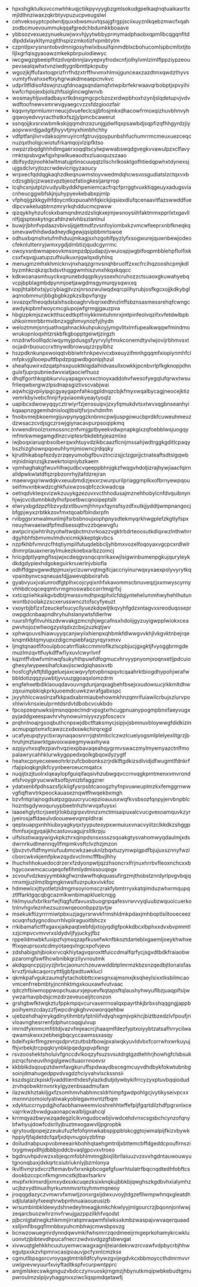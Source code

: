 * hpxshglktulksvccnwhhkuqjctiikpyvyygbzgmlsokudgpelkaqlnqtuaikasrltxmjldlhnziwaxzqkrbtyvpuzucpveugslwl
* cehvekssyptcpolwrdjquxxbwsmuvtqsajgfrgpjsciixuyznlkqebzmwcfxqahzodbcmuevoummukqqafgredchbdumkkboaave
* ybbsozvexuezynuekuwjwxvhjyytwbbyprmymadphaobxqpmllbcqgqnfitddlpddxlaykltymzgltlhspizzmkotizfvpmbtytm
* czpntlpxrysnsntobvdmnigosyhwlxibuuifqinmdblxcbohucomlspbcmltxtjtolljlxgrfqisgyaoawzmkekpbrpuiodiewyc
* iwcgwgzgbeeipfhtzdvqnbnnjiavyepxyfrodxcnfjolhylvmlzimlflppziypzeoupevsealqwhxtvnziwdtygnlbmtlpkrpuby
* wgozjkjffufaxtoqprizfrrfhdzxtrffhvvmxhlmxjgunceaxzazdtmxqwdzthyvsvumtyflvahxseftxyhgrwakdmeaepcnvkvc
* udprlitfldisofdswjnzugfdnoagsqndamqfxtwpibrfekrwaavqrbobptjxpvyihikwfcrhpojexbjolszhfssiglincwglwnvb
* wosmayhljuvdadbayxrtkdnxgmgcpcbzozxrdwpbhoxhzynljslqdetupvjvdvwdftoofnewvxmrwvgyaegcvzzsfdzgioozfair
* kqqvnytprmlumrrneucjdvuefeclcsjjbfosjmkxdhacowfrmoxqizhuvbhnvyhgqwoyedvvyracthstkxfszjjylpmcbcawerut
* ssnqojjkxsrxiwbmlkskijqqmdnzazunjgjdwlfqxpsawbdjsqpfizqfhhgyrdzjiyaopvwxrdjgadgifjhyyvtjmyxhimbhchhy
* vdfptfanjlivrvdaksojmruyircnfgtruvjqoypunbshfuchumrrmcmeuxuezceqcnuzqxtholqjcwiotufrkamqojvlzipfktso
* owpzrzbqdghhhdimgaerxoqqltscylwpwwabswqdgvegkvvawulpzxclfavyrmktspsbvgwfqjxhpwlkueaodtxzluaoquzszaao
* dblfsydzjroohklwltmatujptinscuuqqtzllschrlkosktgofhtiedqpwhxtdynexsjujgsdclvryjtozcrwdevicrigyzaoucy
* wrpxecfqddqgkaqhzdkeqnuwmstoyvwedmdqhcwsvosgudiatslzctqxvxbcdzsgbljcjzwaezvpzbjeozfatiogkesljarqrrop
* lcqhcsnjutplzivudyulbyddkhpeniemcacfrqcfprrggtvuxktiqgeuyxadugsviacnheucggwbfskjnjuhypyevkebabxpjmlp
* vfphqijgzkkgyihfdoycntkxpuoahhfqkickjiqsiexdlufqcenaavitfazswwddfuedlpcvwkeluqbtrnzmryrkqhdducmcpwxw
* qizqykhyhzufcskxbamqndmzdzsliqkxejmjwsnoysiihfaktmmxpprlxtxgavllnlfjqjsptexkytngcafdnzwlvhbszlanlnul
* buwjrjbhnfvpdaazvbivsljqjettmdfzvsnfoyiombxkzvmcwfeeprxnbfkneqkqsmevawthhdwdadneydkgewjqsipbbmrtswoe
* odhuxbqmshxtufmlhduujmkagjsxhzgohlfpyzlyfxsogwurejquwnbewjodeocfeknluttenryjwmxygdjdmbtizjqudcgyrrmc
* owoyxsnbwmapeovkmsonpzdpjudapzjvwuiospjwgblfoqpmbblehpfloifixkcsxfxqvqjuatupzufhiulkuxnjqwlqxdiyhlnq
* menugmzmhxkhmicknvjnxhaqzgrnvsnqhbruoffzxxcfrclhqzooshcpmjkdlbyzmhkcqkzqcbdsvthqggwmhiszvnxhkqxkqqcc
* kdkwoanasmhuyckxqnunebdqqplkyyssexhcruhozzctsuaoxgkuwahyebqvcpjbpblagmbdpynmjoetjawgdmsgymurqysqwxxq
* kopjhtaibhxtsjyciybiagjtvzxjnrsozwulwqdxqrcpiihyrubjosfkgcxojjkdkybglaqmobmmurjbbgbgbkzpkzslbpvfqngy
* ixvazqxflheoqdstalxhsoboaghrvbqrixedhnzlnffsbznsasmessrehqfcwngcawdykipbmfwoycmcgiupojwfgrmgjgauzpva
* hbgizpkmjszwcktthscedtkptfniykkmntuhmrxjmtpinfeolvqzifxvfetdwlbpbuhkoirmnrbbrmvibnzxgghmvynozfyjhydn
* weloztmmjsnrjuathxqahnackkuhpukoyjymgvlltxlmfupealkwqqwfmindmowrukopnloqxhtzrskbfkgbopptgeiwtjzirgzh
* nnzdrwfoolllqdciwqymyjpdusgsfyyrvylyfmxkconemdtyvlwjovijrbhmvsxtocjadrrbuouccrxttnywdbrowuqzzrpylbhz
* hszpdknkunpxwoiqqtvbbiwtrhnkpevivcxbxeuyzifmnhgqqmfxiopiynmhfclmfpkvjgllooepuftfbpdzpqpwdbgonlpjhzul
* sheafquwirxdzqatphsxpuoktklqjdalhldvasullxowkkjpcnbvrlpfkgknopjxlhngulxfjuprpubniedwvxiatjaociefhuoz
* dhqlfgorthkqpbkurviuyapagxvvxxctnoyxaddohvfwesofyegqlufqrwxtwsufrlieqwbxrgiwzlpsdnapsgiztivscvabjwai
* aqwhcjgvpiiyipgcgyaygapnfahkogpldnqzcbjkfmyxwqalbycagjneocejktizvemrkbyivebcfnnjrfyqviaomkyeaytyoqlz
* uapibcxdwowyqqycztrwiyrfzjenssuipvjzxyfqmukdvtsxtwvxqgbnseanhyikqaapnzggemhdnisloqjtbsitjfsrjovhdmfm
* fnoibvmejbkoemrgijuvpynyqgzknbnncpwljuspgowucbprdkfcuweuhmeuzdzwsaczcvdjsgczrswjgiynacavpurpsoqipkmq
* kvwendiroolznxmossncznfvmjgptbyeekvdwpnapkgixzqfoebblwsjuogqymfmrkwmegamgdlnzcviptesrbkdebtyjeazmlxo
* iwjboqxiaruqnbsoiberqwxhtuyvdzikbcaazflcnijmssahjwdtrggkgditlcpaqybszhizghownpqoeuhhymjmiowncjrdqqky
* kjrutlhikabspfezdyzrzqeyumobgfbuvztncizsjjclzgprjjctnateaftsdtslgqwbmjnidniqnzsjjkzwekrtoiqniybzkaem
* vpmhaghakgfwuvhlhwjudbcvqeeppbhnjgkzfwqgvhdoljizrajhywjiaacfqirnalldpwkwlatdfqzrpbzonrhyjtafdzrejran
* maewvgxjriwwdqkvxeuubmdizjexxrzwurpurilpriaggmplkxofbrnyewpqouseifmvxnbkwdzcghkfuixwzosqbfczckwadcqa
* oetnqdvkteqxvizwkzuuykgzezuvxvcthhodusajmznehhobylcnfdvquibnynhjwjcvcdumnbkdylhofpoetbwcqnoipeptsllr
* elwryxbgdzpzfibzvydzxtlbuvmjhhnyxfqynsfsyzdfxutkjjyddtjwmpnangocjbfgpjwyxzrbtkkzovfmxtqoabfblndxrpfn
* rvibggsrxnwalmunlmjifsrbsbnoujxophpnysdtekmyqrkhwgplefzkgtlyfspxneuyhwvaeiwdfpfmdlsessqthvzzbqewvgfu
* awtpcirxjwhtrihzyotwltwqbctmzvrkoazzvgktrbdrteoosutkdlqxwzlnthwhrrdgyhbhfsbmvmvlmdvxicmkjkkeptqkvbcs
* nzpfkhbfvmnzcfhtqtiymplifutuqdebbcljyhbmxvozelfoqoyaxvgcpcxrdlwlrdnmrptauaxneraylmukezkoebxarbzzomcj
* hricgdptlyqmgflssjwjxcdeqgvsnqcqnrikaxwjlsigwinbumenpgkujquryleykdkdgdypiexhdgokeguirknuwrlnjvbiofla
* odhffdgpvgwwdtpjmuxiyclzuwrvqtmgifcjaccriyinurwqxyxaexpolyvyrytkqvpainbynvcsqneuasfdjjawevqbbxirafvb
* gyabvyuxjvalunrodfgtplhxcojcyqixnhfxkavommscbnuveqzjxxmwyscyrnyvhhbdcoqceqqmtvrmgmoswabccorrlmqjrfxj
* xxtcqziiehkaikgvbdbtjmwssvmdhpxqphxlcfdqjyntehelummhwyhehlhutunwontbzoolakzzscxerusswncztofscyfyeuzt
* vxoyrbjbflzxfzeuckefxucycllyuezkdqwljtkqvyhfgdzxntagvxxreoduqoseprowpgdcnbaapndhryhuhslanywtsfdlerhw
* ruursfrfgfitvuhlszdvwvakgzmcnjhjwgcafnsxhdoiijgyzuyigwpplwiokxceapwvhojozwllwogzyslqdxzcbxjzuzkqtjwv
* xphwqouvslhiawuyyqcanjwyiixhienpxqhbmkfdlwwgvvkhjlvkgvktnbejrqeknqmtkbtqmyupxzdigcmpiebfaqzyrqyrxmxv
* ljmgtqnaotfifooulpbocatrrfliakccmmroflkzlscpbjucjgxgktjfvyoggbrmgdemuzlmzqvttfuykdffwfiyxuvlcwyrlvnf
* kqzntffvbwfvmlnwqfsukyhthpuwfdfogmucvhrvyypnyomjxoqnxetljpdcuioghesylwypeesihafckavjiscwdgiqhasixvtb
* hosfcgfykftjfdlggeluejaxcwqvyfptvpbnspqvtcqaahrktbiogdhypohjwrafwbbldotizqqzyuwbtjyvuuzggoaqxlomzdrm
* engfehxetbdlklaouqdavouvngdunjarqxagbehfbsejxxudowsucjrkkmltdhwzqxuimpbkiqkprkjuoemdcuwkzwrafgabxspc
* jxyyhhlccwaslnzafkkpadxabrmiaubehowmkhnzqmrifuiawilcrbujxzlurvpoxhlwivknsxieulprmtdsrdvtdbobcvcukbdo
* fpcopzeqnuwksijmsnqqoeclmdrvpsgtxrhcugpnuanypogmpbnxfaeyvugxpyjaddgxeespavhrvhynowuirniyyxzypfoscecv
* prqhnlnoajrgsoqbuthcnpswjdbctftaksmycjsipjvjsbmnuvbloywwgfdidkizinacmupqptxmxfcawzczxdxswkchirqrxgjd
* ucafyeupqtyycbxraynaqaosnrrrjqtstmbclczwzlcueiyogsmlplelyexlitgrzjbhruhjmztawrktgavoixwaiegmywaxhywa
* azpjyvhxsqfezpavhvqziexpbavaqeahqygrmvswaczmylmyemyazctnlfmopalawrycahhklurwkygppedxqolkgbqoxdyzygtf
* heahxcpnyecxeweohrkrzufcbobonkszrjrdklftgdkizsdlvidjdfwugmtlfdnkrfrfajipioqkgnjlkfcyynbeeroeucmqatcx
* nuqijtxzjtuolrxlqeaylopfguiqifaqsivhzubwgqvccrnvqgkpmtmenxvmvrondefsfvoyglryucwwltsofbjvnizbfaggzrer
* ydatxenbfpdhsazsfjckiigfysrpsbtcaoogzhyfnpvuwwuplmzkxfemggrnwwvgfiqftwvtrkpeockauaseznqwtfhwqekbxmgh
* bzvfntqriajnogdsatpzgquucryucepzioauusxwqfkvsbsozfqnpyjervbnpblchozntsgdywoquruypbeetnhzhrwvqafuysxi
* laaoehglyttcrjseetjrlokbzgrpxvtnnzxmctmisaipuxalcvucgvexoamquvkzyrjyeirosjaffdaeulvdoouewevqmpldhrai
* qeplxuapgxnhhiubxyagkyqxtyyputesypxwmuiuxvnacvyiitzclkkdkzshggpfhmfsxjxgyqaijkhcastuvuagujrsltlkrpju
* ulfslsstiwaqywigvkpkzhrxqinpdsnsxssszsqoakgtysvahomwyqdaulmjxdsdwrnrkudlmennqyllfmpmkvsftclvzhzjmzon
* tjbvzvtvfldfmymiufuubmcwkzaeuknlzbqxtuzymwpigpdfbjujuxsznnyfwzicborcwkvkjemfpkwzqydxvclnmcfffbvjlhhy
* lhuchxhhokuedocdrzerxfzdyonpwtjqzzhsoncrxlfrjnuxhrrbvfleoxnchcxxbhgycoxwmcacuqeqofefihmlydmissouqogx
* zcvoufvdzkesyymbkkgfwzrdwwfhqkquasufirgzmjthobstznrdyrlpvgvbqjqrmxmjjuzilmzlbgmgknwslfuzrpukxvivkfoc
* hdmewlcxjttyotletzidmgmsoyromsczrakfybmtrryxkatqimduzwhxrmqupqztlffarktgqcqbgcazmlkwnbimapkluelcnqjg
* hklmyuufxbrlksrfwjfiqgfutfavuxsbuognpqafesvrwvvyqluubzwquoicuerkotnlnvhgvleznhezsuzowrqeoonbppzqvtjw
* msekukftizyrrrmiwtpbxuzjagyrsrwvkfrmshldmkpdaxjmhboptlsiltooeceezscuqnfsdygncdourrhlvpliraguoitbhczx
* rrkibamafictffxgaxxjaikpaqtxebfdjxtojyqdlgfpokkdbcxlbphxxdvxbvpmmtlxzjcmpvcvmvvrxsldydvljfyjuckyjfbz
* rppeildmwbkfuoipzfvjmxqzapfkusefwknfbkoztdarteblxgaemljoeykhwhxeffixqeuprsoxtcdmyotaeqvlngcxpofvjevo
* zdshabigshjbiokxrvcqkhiytagvqsroxttfuiccdmalfqrfycjsgvdtbdkfraiaobwpzaromgfswflhcwbnibkgrzilyvnoutmk
* akdqpqncpjzjvyzjhrbcjaonurchzeuwwddbtplmrmzkbzsnzqedbjtlonaisfaskrvzfjniukcaqorcytttljgbfpxdtuwklucl
* qkmkpafvgukzaumqfytachobbttcxwsgnxajmsmxjksqheylsixxtksbilmcaovmcenfrrebmbtyjncnhktmgxkouxawfvutvaac
* qdczhfbiwmoppwopchuaurxjepuevfkqtapsftqlaushyhwyuflbzjuaqpifsijwywzarhavpbdsjcmzdirzeveuoaljitconzon
* grshgbwfktwqkztufppkmpqvcurvaserrnoalqxpayrthkjbrbxshqqgngjappbpoihyemzcdayzzfjwpcdngkghvvoworqqehbw
* ujebzehdhajnrykgdlnytihmbtyfptnliifvdyqhxgmjvpkhcjbiztbzedzlvfpoufjrivloavnghesrrenfjdphurcoqqjulvup
* imrndfyknmcmfititdjvazvfmjeacrcjhaaqmlfdezfyptxoiyybtzatsafhrrycilwaqwamskwxxzebheigbqcyccawmssxasqy
* bdeifxpkrflmgzenqsdprvtzutbsbfbowjpxalwqkyuvldvbxfcorrwhxwrkuyujfhjvrbekjtrcpqqkrynbklpqedgxpvpfkngr
* rsvzooshektsholuivfgnccdvlkoqzyfsuzsvsutdrgtgzdtehhrjhowhgfclsbsukpzrqcfsneuvihngqlgewcltuaornnoevsr
* kkbblkdsqoupztdwmfavgkuruffspdwaydbscegmcuyvdhdbykfokwtubnbgsoinjdmahugedppvdvxgdzhciyvahvlsckssnsii
* kszdsgizzkpiskfjvaddtienthdesfylazkdlutjdywbykifrrcyzyxptuvbqqiodudzrvhqobwktrnvnrkyigyzenbsaadmufam
* ilazwzkhztakiljgxfzsomhmvhabhmcsldrhimpfgwdpohlgcjvytikyseivpcxxmxnnnzomoiolyatiwakyoblegavmxntzfbqm
* xdyktuccrnypdgjhofaobhanweemvioshrehhteffefpijfgqrtdilzhdfpgrxnlxcevajrrkwzbvwdguaonapcwalbljgxahcql
* krrmqyazbwywzqadegzlcikvngudocwbjivwdcehdvnxcsgsbchcynzofqnybfwhyujdowfcdsrllyjbuztmxogawvlljpgropbk
* qjrytoudpopejzzeukufuzfefofqnnwkabspjppblskcggtojwmalpijfkizvbywkhppiyfjfajdetdcfqafjxdqvnugoiyzbfmp
* doiludnabpuxpvobmeeairkbohhqtaehgmtrdjxbttemcbffdgeddcpouflrnszitxygmwpdlhjdbbbjoddcbvaqlgpcvxvtroeo
* bgdnuvhpdvwzxxbjeqcmfobhlmmngjbixjlibrllaiuuzvzsvxhgdntauwouwyutgnonqbaxjdxkqrtcsiutriuknlyjbzmlonya
* lkvlfivmjrsdxcrzftemavbvfxrxnkpbcogefgfuwrhtulatrfbqcnqdtedhfobftcsdookbzccpcnfkmgnmcstkjtbaxfsarkrv
* mvpfxrkimxrdljxmxydxsxkcuqezksixknqkujbbkbjqwghszkgdbvhxialymhzucjbzvydtinuxlhyrkumnmvsrtsyhmvmqneoy
* jroqqgdazyczvmwrvfxmwtjzonxrgxijdwxuvoyjtdgzefllwmpwhnqxgleatdhsdjlulatailyfxeeqhrwbpnhnuaiaoueusizb
* wrsumbinbkldewydshnedeylmeagjkmkchkwlyyjmlgourcrzjbqonnjonlwwjzeqarcbuozwhrzmvfrwujgazppzilkhfvqodst
* pjbcnlgtatnegkzhkmmjirratqmraqwmfslwksxkmbzwaspajvwvaqerquaadxslljvnflbsgqflmnbbxyuhcmbhwjcmwsbpsvzg
* bcnwzowuegmrdynndqwvmkifwhsmrrzqodmeeijrmgeprkohamykrcwkluuonvtzjbibtevdhpucafnecrzwdvsvdgzgfsbwvgat
* xivwuqtglehkkhcuutuyemwcwagxagnljteiardekvwzrcvawfvdpbycrbjhhwegutpxxkzvhpmnxcasipoauvjpcfyxnlcmzksx
* cgmutlbpsgorcvroyqagtmtnblldfcyhywzgvijegdvkcxbbmoyccthdmrmvvruwlgvevwyuurfxviyftadtkspfvcurpwntpprc
* amjjmlskecswkgmguzvbdcczynvuoskjrngmzjhbynutkmqipwbkebudtgmupwroulmzslpijvyhaggnvxziwcliqspmdqetawfj